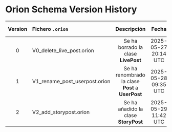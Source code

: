 # Orion Schema Version History

| Version | Fichero `.orion`            | Descripción                                             | Fecha                | Commit SHA |
|:-------:|:----------------------------|:-------------------------------------------------------:|:--------------------:|:----------:|
| 0       | V0_delete_live_post.orion   | Se ha borrado la clase **LivePost**                     | 2025-05-27 20:14 UTC | 07da301    |
| 1       | V1_rename_post_userpost.orion | Se ha renombrado la clase **Post** a **UserPost**       | 2025-05-28 09:35 UTC | 3c1a8b9    |
| 2       | V2_add_storypost.orion      | Se ha añadido la clase **StoryPost**                    | 2025-05-29 11:42 UTC | c9e4f22    |

